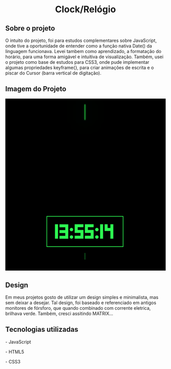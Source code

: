 <h1 align=center>Clock/Relógio</h1>
<h2>Sobre o projeto</h2>
<p>O intuito do projeto, foi para estudos complementares sobre JavaScript, onde tive a oportunidade de entender como a função nativa Date() da linguagem funcionava. Levei tambem como aprendizado, a formatação do horário, para uma forma amigável e intuitiva de visualização. Também, usei o projeto como base de estudos para CSS3, onde pude implementar algumas propriedades keyframe{}, para criar animações de escrita e o piscar do Cursor (barra vertical de digitação).</p>

<h2>Imagem do Projeto</h2>
<p align=center>
<img src="Gif's/CLOCK.gif">
</p>

<h2>Design</h2>
<p>Em meus projetos gosto de utilizar um design simples e minimalista, mas sem deixar a desejar. Tal design, foi baseado e referenciado em antigos monitores de fórsforo, que quando combinado com corrente eletrica, brilhava verde. Também, cresci assitindo MATRIX...</p>

<h2>Tecnologias utilizadas</h2>
<p>- JavaScript</p>
<p>- HTML5</p>
<p>- CSS3</p>
